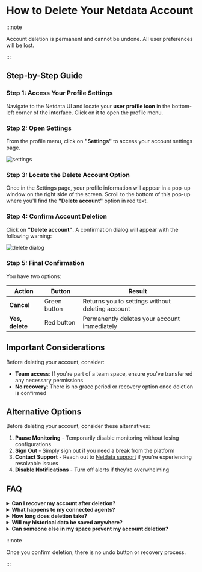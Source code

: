 # How to Delete Your Netdata Account

:::note

Account deletion is permanent and cannot be undone. All user preferences will be lost.

:::

## Step-by-Step Guide

### Step 1: Access Your Profile Settings

Navigate to the Netdata UI and locate your **user profile icon** in the bottom-left corner of the interface. Click on it to open the profile menu.

### Step 2: Open Settings

From the profile menu, click on **"Settings"** to access your account settings page.

![settings](https://raw.githubusercontent.com/netdata/docs-images/refs/heads/master/netdata-cloud/account-management/delete-account/profile-menu-settings.png)

### Step 3: Locate the Delete Account Option

Once in the Settings page, your profile information will appear in a pop-up window on the right side of the screen. Scroll to the bottom of this pop-up where you'll find the **"Delete account"** option in red text.

### Step 4: Confirm Account Deletion

Click on **"Delete account"**. A confirmation dialog will appear with the following warning:

![delete dialog](https://raw.githubusercontent.com/netdata/docs-images/refs/heads/master/netdata-cloud/account-management/delete-account/delete-confirmation-dialog.png)

### Step 5: Final Confirmation

You have two options:

| Action | Button | Result |
|--------|--------|--------|
| **Cancel** | Green button | Returns you to settings without deleting account |
| **Yes, delete** | Red button | Permanently deletes your account immediately |

## Important Considerations

Before deleting your account, consider:

- **Team access**: If you're part of a team space, ensure you've transferred any necessary permissions
- **No recovery**: There is no grace period or recovery option once deletion is confirmed

## Alternative Options

Before deleting your account, consider these alternatives:

1. **Pause Monitoring** - Temporarily disable monitoring without losing configurations
2. **Sign Out** - Simply sign out if you need a break from the platform
3. **Contact Support** - Reach out to [Netdata support](https://www.netdata.cloud/support/) if you're experiencing resolvable issues
4. **Disable Notifications** - Turn off alerts if they're overwhelming

## FAQ

<details>
<summary><strong>Can I recover my account after deletion?</strong></summary>

No. Account deletion is permanent and cannot be reversed under any circumstances.

</details>

<details>
<summary><strong>What happens to my connected agents?</strong></summary>

Agents will continue collecting data locally, but will lose their connection to deleted account.
</details>

<details>
<summary><strong>How long does deletion take?</strong></summary>

Account deletion is immediate.

</details>

<details>
<summary><strong>Will my historical data be saved anywhere?</strong></summary>

Yes, all historical data will be safely stored and another active user in the space can still access that data. 

</details>

<details>
<summary><strong>Can someone else in my space prevent my account deletion?</strong></summary>

No. Account deletion is a personal action that only you can initiate and complete. Other space members cannot prevent or reverse your account deletion.

</details>

:::note

Once you confirm deletion, there is no undo button or recovery process.

:::
